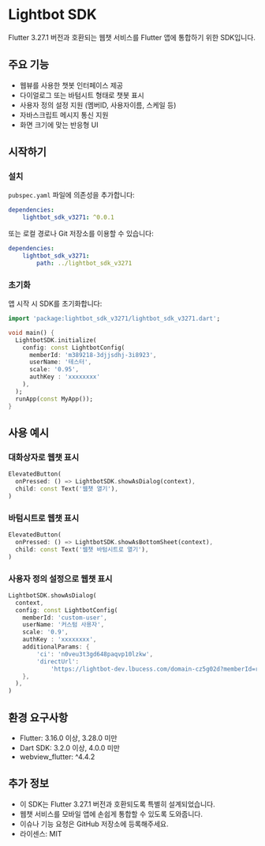 <!--
This README describes the package. If you publish this package to pub.dev,
this README's contents appear on the landing page for your package.

For information about how to write a good package README, see the guide for
[writing package pages](https://dart.dev/tools/pub/writing-package-pages).

For general information about developing packages, see the Dart guide for
[creating packages](https://dart.dev/guides/libraries/create-packages)
and the Flutter guide for
[developing packages and plugins](https://flutter.dev/to/develop-packages).
-->

# Lightbot SDK

Flutter 3.27.1 버전과 호환되는 웹챗 서비스를 Flutter 앱에 통합하기 위한 SDK입니다.

## 주요 기능

-   웹뷰를 사용한 챗봇 인터페이스 제공
-   다이얼로그 또는 바텀시트 형태로 챗봇 표시
-   사용자 정의 설정 지원 (멤버ID, 사용자이름, 스케일 등)
-   자바스크립트 메시지 통신 지원
-   화면 크기에 맞는 반응형 UI

## 시작하기

### 설치

`pubspec.yaml` 파일에 의존성을 추가합니다:

```yaml
dependencies:
    lightbot_sdk_v3271: ^0.0.1
```

또는 로컬 경로나 Git 저장소를 이용할 수 있습니다:

```yaml
dependencies:
    lightbot_sdk_v3271:
        path: ../lightbot_sdk_v3271
```

### 초기화

앱 시작 시 SDK를 초기화합니다:

```dart
import 'package:lightbot_sdk_v3271/lightbot_sdk_v3271.dart';

void main() {
  LightbotSDK.initialize(
    config: const LightbotConfig(
      memberId: 'm389218-3djjsdhj-3i8923',
      userName: '테스터',
      scale: '0.95',
      authKey : 'xxxxxxxx'
    ),
  );
  runApp(const MyApp());
}
```

## 사용 예시

### 대화상자로 웹챗 표시

```dart
ElevatedButton(
  onPressed: () => LightbotSDK.showAsDialog(context),
  child: const Text('웹챗 열기'),
)
```

### 바텀시트로 웹챗 표시

```dart
ElevatedButton(
  onPressed: () => LightbotSDK.showAsBottomSheet(context),
  child: const Text('웹챗 바텀시트로 열기'),
)
```

### 사용자 정의 설정으로 웹챗 표시

```dart
LightbotSDK.showAsDialog(
  context,
  config: const LightbotConfig(
    memberId: 'custom-user',
    userName: '커스텀 사용자',
    scale: '0.9',
    authKey : 'xxxxxxxx',
    additionalParams: {
        'ci': 'n0veu3t3gd648paqvp10lzkw',
        'directUrl':
            'https://lightbot-dev.lbucess.com/domain-cz5g02d?memberId=r1111&ci=n0veu3t3gd648paqvp10lzkw',
    },
  ),
)
```

## 환경 요구사항

-   Flutter: 3.16.0 이상, 3.28.0 미만
-   Dart SDK: 3.2.0 이상, 4.0.0 미만
-   webview_flutter: ^4.4.2

## 추가 정보

-   이 SDK는 Flutter 3.27.1 버전과 호환되도록 특별히 설계되었습니다.
-   웹챗 서비스를 모바일 앱에 손쉽게 통합할 수 있도록 도와줍니다.
-   이슈나 기능 요청은 GitHub 저장소에 등록해주세요.
-   라이센스: MIT
